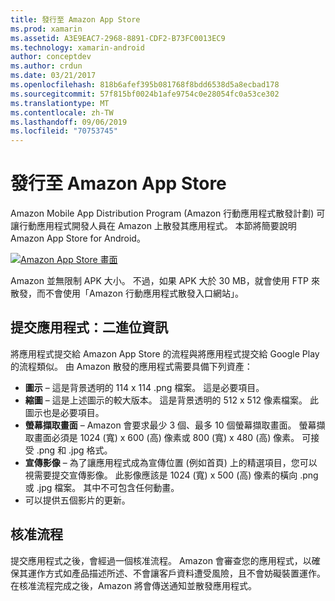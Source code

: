 ```yaml
---
title: 發行至 Amazon App Store
ms.prod: xamarin
ms.assetid: A3E9EAC7-2968-8891-CDF2-B73FC0013EC9
ms.technology: xamarin-android
author: conceptdev
ms.author: crdun
ms.date: 03/21/2017
ms.openlocfilehash: 818b6afef395b081768f8bdd6538d5a8ecbad178
ms.sourcegitcommit: 57f815bf0024b1afe9754c0e28054fc0a53ce302
ms.translationtype: MT
ms.contentlocale: zh-TW
ms.lasthandoff: 09/06/2019
ms.locfileid: "70753745"
---
```

# <a name="publishing-to-the-amazon-app-store"></a>發行至 Amazon App Store

Amazon Mobile App Distribution Program (Amazon 行動應用程式散發計劃) 可讓行動應用程式開發人員在 Amazon 上散發其應用程式。 本節將簡要說明 Amazon App Store for Android。 

[![Amazon App Store 畫面](publishing-to-amazon-images/amazon-app-store.png)](publishing-to-amazon-images/amazon-app-store.png#lightbox)

Amazon 並無限制 APK 大小。 不過，如果 APK 大於 30 MB，就會使用 FTP 來散發，而不會使用「Amazon 行動應用程式散發入口網站」。

## <a name="submitting-apps-binary-info"></a>提交應用程式：二進位資訊

將應用程式提交給 Amazon App Store 的流程與將應用程式提交給 Google Play 的流程類似。 由 Amazon 散發的應用程式需要具備下列資產： 

- **圖示** &ndash;   這是背景透明的 114 x 114 .png 檔案。 這是必要項目。
- **縮圖** &ndash;   這是上述圖示的較大版本。 這是背景透明的 512 x 512 像素檔案。 此圖示也是必要項目。
- **螢幕擷取畫面** &ndash;   Amazon 會要求最少 3 個、最多 10 個螢幕擷取畫面。 螢幕擷取畫面必須是 1024 (寬) x 600 (高) 像素或 800 (寬) x 480 (高) 像素。 可接受 .png 和 .jpg 格式。
- **宣傳影像** &ndash;   為了讓應用程式成為宣傳位置 (例如首頁) 上的精選項目，您可以視需要提交宣傳影像。 此影像應該是 1024 (寬) x 500 (高) 像素的橫向 .png 或 .jpg 檔案。 其中不可包含任何動畫。
- 可以提供五個影片的更新。

## <a name="approval-process"></a>核准流程

提交應用程式之後，會經過一個核准流程。
Amazon 會審查您的應用程式，以確保其運作方式如產品描述所述、不會讓客戶資料遭受風險，且不會妨礙裝置運作。 在核准流程完成之後，Amazon 將會傳送通知並散發應用程式。
